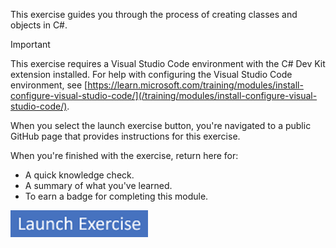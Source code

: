 This exercise guides you through the process of creating classes and objects in C#.

> [!IMPORTANT]
> This exercise requires a Visual Studio Code environment with the C# Dev Kit extension installed. For help with configuring the Visual Studio Code environment, see [https://learn.microsoft.com/training/modules/install-configure-visual-studio-code/](/training/modules/install-configure-visual-studio-code/).

When you select the launch exercise button, you're navigated to a public GitHub page that provides instructions for this exercise.

When you're finished with the exercise, return here for:

- A quick knowledge check.
- A summary of what you've learned.
- To earn a badge for completing this module.

[![Button to launch exercise.](../media/button-start-exercise.png)](https://microsoftlearning.github.io/mslearn-develop-oop-csharp/Instructions/Labs/l2p2-lp1-m1-exercise-create-classes-and-objects-in-csharp.html)
